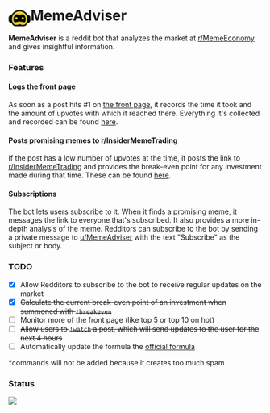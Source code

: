 # MemeAdviser <img height=44 src=docs/logo.png align=left>
**MemeAdviser** is a reddit bot that analyzes the market at [r/MemeEconomy](https://www.reddit.com/r/MemeEconomy) and gives insightful information.

### Features
#### Logs the front page
As soon as a post hits #1 on [the front page](https://www.reddit.com/r/MemeEconomy/hot), it records the time it took and the amount of upvotes with which it reached there. Everything it's collected and recorded can be found [here](https://www.reddit.com/u/MemeAdviser/comments).

#### Posts promising memes to r/InsiderMemeTrading
If the post has a low number of upvotes at the time, it posts the link to [r/InsiderMemeTrading](https://www.reddit.com/r/InsiderMemeTrading) and provides the break-even point for any investment made during that time. These can be found [here](https://www.reddit.com/u/MemeAdviser/posts).

#### Subscriptions
The bot lets users subscribe to it. When it finds a promising meme, it messages the link to everyone that's subscribed. It also provides a more in-depth analysis of the meme. Redditors can subscribe to the bot by sending a private message to [u/MemeAdviser](https://reddit.com/u/MemeAdviser) with the text "Subscribe" as the subject or body.

### TODO
 - [x] Allow Redditors to subscribe to the bot to receive regular updates on the market
 - [x] ~~Calculate the current break-even point of an investment when summoned with ```!breakeven```~~
 - [ ] Monitor more of the front page (like top 5 or top 10 on hot)
 - [ ] ~~Allow users to ```!watch``` a post, which will send updates to the user for the next 4 hours~~
 - [ ] Automatically update the formula the [official formula](https://github.com/MemeInvestor/memeinvestor_bot/blob/master/src/formula.py)
 
 \*commands will not be added because it creates too much spam

### Status
<img width="15%" src="https://thakkaha.dev.fast.sheridanc.on.ca/pme/meme/status/light/">
